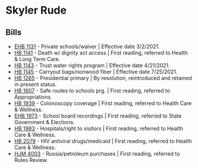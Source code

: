 # Skyler Rude
## Bills
* [EHB 1131](/bill/2021-22/ehb/1131/) - Private schools/waiver | Effective date 3/2/2021.
* [HB 1141](/bill/2021-22/hb/1141/) - Death w/ dignity act access | First reading, referred to Health & Long Term Care.
* [HB 1143](/bill/2021-22/hb/1143/) - Trust water rights program | Effective date 4/21/2021.
* [HB 1145](/bill/2021-22/hb/1145/) - Carryout bags/nonwood fiber | Effective date 7/25/2021.
* [HB 1265](/bill/2021-22/hb/1265/) - Presidential primary | By resolution, reintroduced and retained in present status.
* [HB 1607](/bill/2021-22/hb/1607/) - Safe routes to schools prg. | First reading, referred to Appropriations.
* [HB 1939](/bill/2021-22/hb/1939/) - Colonoscopy coverage | First reading, referred to Health Care & Wellness.
* [EHB 1973](/bill/2021-22/ehb/1973/) - School board recordings | First reading, referred to State Government & Elections.
* [HB 1983](/bill/2021-22/hb/1983/) - Hospitals/right to visitors | First reading, referred to Health Care & Wellness.
* [HB 2079](/bill/2021-22/hb/2079/) - HIV antiviral drugs/medicaid | First reading, referred to Health Care & Wellness.
* [HJM 4003](/bill/2021-22/hjm/4003/) - Russia/petroleum purchases | First reading, referred to Rules Review.
